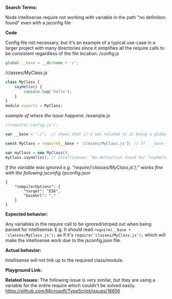 <!-- 🚨 STOP 🚨 𝗦𝗧𝗢𝗣 🚨 𝑺𝑻𝑶𝑷 🚨

Half of all issues filed here are duplicates, answered in the FAQ, or not appropriate for the bug tracker. Even if you think you've found a *bug*, please read the FAQ first, especially the Common "Bugs" That Aren't Bugs section!

Please help us by doing the following steps before logging an issue:
  * Search: https://github.com/Microsoft/TypeScript/search?type=Issues
  * Read the FAQ: https://github.com/Microsoft/TypeScript/wiki/FAQ

Please fill in the *entire* template below.
-->

<!-- Please try to reproduce the issue with `typescript@next`. It may have already been fixed. -->


<!-- Search terms you tried before logging this (so others can find this issue more easily) -->
**Search Terms:**

Node intellisense require not working with variable in the path "no definition found" even with a jsconfig file

**Code**

Config file not necessary, but it's an example of a typical use-case in a larger project with many directories since it simplifies all the require calls to be consistent regardless of the file location.
/config.js
```js
global.__base = __dirname + '/';
```

/classes/MyClass.js
```js
class MyClass {
	sayHello() {
		console.log('hello');
	}
}
module.exports = MyClass;
```



*example of where the issue happens:*
/example.js
```js
//require('config.js');

var __base = './';	// shows that it's not related to it being a global variable.

const MyClass = require(__base + 'classes/MyClass.js');	// If `__base + ` was just ignored, then the jsconfig would allow intellisense to work

var myClass = new MyClass();
myClass.sayHello();	// Intellisense: "No definition found for "sayHello"
```

*If the variable was ignored e.g. "require('classes/MyClass.js');" works fine with the following jsconfig*
/jsconfig.json
```
{
	"compilerOptions": {
		"target": "ES6",
		"baseUrl": "."
	}
}
```


**Expected behavior:**

Any variables in the require call to be ignored/striped out when being parsed for intellisense:
E.g. It should read `require(__base + 'classes/MyClass.js');` as if it's `require('classes/MyClass.js');` which will make the intellisense work due to the jsconfig.json file.


**Actual behavior:**

Intellisense will not link up to the required class/module.

**Playground Link:** <!-- A link to a TypeScript Playground "Share" link which demonstrates this behavior -->

**Related Issues:** <!-- Did you find other bugs that looked similar? -->
The following issue is very similar, but they are using a variable for the entire require which couldn't be solved easily.
https://github.com/Microsoft/TypeScript/issues/18656